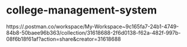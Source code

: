 # college-management-system
https://.postman.co/workspace/My-Workspace~9c165fa7-24b1-4749-84b8-50baee96b363/collection/31618688-2f6d0138-f62a-482f-997b-08f6b18f61af?action=share&creator=31618688
